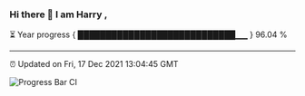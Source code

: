 ### Hi there 👋 I am Harry , 

⏳ Year progress { ████████████████████████████▁▁ } 96.04 %

---

⏰ Updated on Fri, 17 Dec 2021 13:04:45 GMT

![Progress Bar CI](https://github.com/duykhang68/duykhang68/workflows/Progress%20Bar%20CI/badge.svg)
